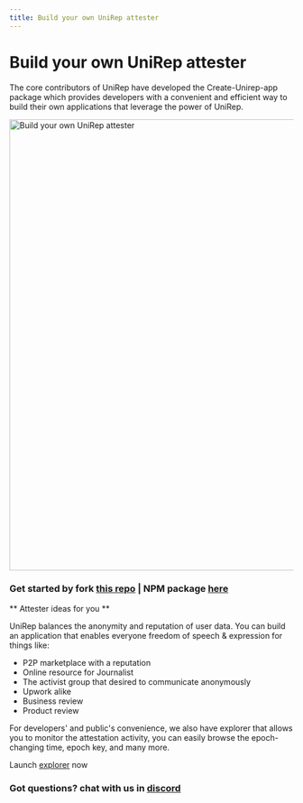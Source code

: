 ```yaml
---
title: Build your own UniRep attester
---
```

# Build your own UniRep attester

The core contributors of UniRep have developed the Create-Unirep-app package which provides developers with a convenient and efficient way to build their own applications that leverage the power of UniRep. 

<left><img src="/img/buildyourown.png" alt="Build your own UniRep attester" width="800px" /></left>

### Get started by fork [this repo](https://github.com/Unirep/create-unirep-app)  | NPM package [here](https://www.npmjs.com/package/create-unirep-app) ###


** Attester ideas for you **

UniRep balances the anonymity and reputation of user data. You can build an application that enables everyone freedom of speech & expression for things like:
- P2P marketplace with a reputation
- Online resource for Journalist
- The activist group that desired to communicate anonymously
- Upwork alike
- Business review
- Product review

For developers' and public's convenience, we also have explorer that allows you to monitor the attestation activity, you can easily browse the epoch-changing time, epoch key, and many more.

Launch [explorer](https://explorer.unirep.io) now

### Got questions? chat with us in [discord](https://discord.gg/VzMMDJmYc5) ###
